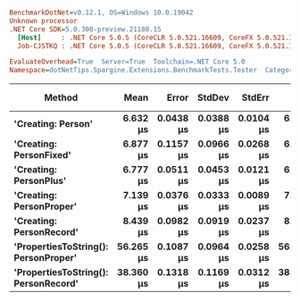 ``` ini

BenchmarkDotNet=v0.12.1, OS=Windows 10.0.19042
Unknown processor
.NET Core SDK=5.0.300-preview.21180.15
  [Host]     : .NET Core 5.0.5 (CoreCLR 5.0.521.16609, CoreFX 5.0.521.16609), X64 RyuJIT
  Job-CJSTKQ : .NET Core 5.0.5 (CoreCLR 5.0.521.16609, CoreFX 5.0.521.16609), X64 RyuJIT

EvaluateOverhead=True  Server=True  Toolchain=.NET Core 5.0  
Namespace=dotNetTips.Spargine.Extensions.BenchmarkTests.Tester  Categories=RandomData  

```
|                               Method |      Mean |     Error |    StdDev |    StdErr |       Min |        Q1 |    Median |        Q3 |       Max |      Op/s | CI99.9% Margin | Iterations | Kurtosis | MValue | Skewness | Rank | LogicalGroup | Baseline | Code Size |  Gen 0 | Gen 1 | Gen 2 | Allocated |
|------------------------------------- |----------:|----------:|----------:|----------:|----------:|----------:|----------:|----------:|----------:|----------:|---------------:|-----------:|---------:|-------:|---------:|-----:|------------- |--------- |----------:|-------:|------:|------:|----------:|
|                   **&#39;Creating: Person&#39;** |  **6.632 μs** | **0.0438 μs** | **0.0388 μs** | **0.0104 μs** |  **6.587 μs** |  **6.597 μs** |  **6.625 μs** |  **6.658 μs** |  **6.718 μs** | **150,792.1** |      **0.0438 μs** |      **14.00** |    **2.353** |  **2.000** |   **0.6919** |    **1** |            ***** |       **No** |   **0.72 KB** | **0.3357** |     **-** |     **-** |   **3.04 KB** |
|              **&#39;Creating: PersonFixed&#39;** |  **6.877 μs** | **0.1157 μs** | **0.0966 μs** | **0.0268 μs** |  **6.711 μs** |  **6.810 μs** |  **6.907 μs** |  **6.959 μs** |  **7.011 μs** | **145,409.4** |      **0.1157 μs** |      **13.00** |    **1.490** |  **2.000** |  **-0.2044** |    **2** |            ***** |       **No** |   **0.72 KB** | **0.3357** |     **-** |     **-** |   **3.04 KB** |
|               **&#39;Creating: PersonPlus&#39;** |  **6.777 μs** | **0.0511 μs** | **0.0453 μs** | **0.0121 μs** |  **6.713 μs** |  **6.752 μs** |  **6.764 μs** |  **6.821 μs** |  **6.844 μs** | **147,550.3** |      **0.0511 μs** |      **14.00** |    **1.532** |  **2.000** |   **0.2900** |    **2** |            ***** |       **No** |   **0.72 KB** | **0.3357** |     **-** |     **-** |   **3.04 KB** |
|             **&#39;Creating: PersonProper&#39;** |  **7.139 μs** | **0.0376 μs** | **0.0333 μs** | **0.0089 μs** |  **7.090 μs** |  **7.117 μs** |  **7.134 μs** |  **7.157 μs** |  **7.199 μs** | **140,076.0** |      **0.0376 μs** |      **14.00** |    **1.829** |  **2.000** |   **0.3376** |    **3** |            ***** |       **No** |   **0.72 KB** | **0.3357** |     **-** |     **-** |   **3.04 KB** |
|             **&#39;Creating: PersonRecord&#39;** |  **8.439 μs** | **0.0982 μs** | **0.0919 μs** | **0.0237 μs** |  **8.307 μs** |  **8.367 μs** |  **8.427 μs** |  **8.508 μs** |  **8.580 μs** | **118,493.6** |      **0.0982 μs** |      **15.00** |    **1.494** |  **2.000** |   **0.0440** |    **4** |            ***** |       **No** |   **1.15 KB** | **0.4425** |     **-** |     **-** |   **4.08 KB** |
| **&#39;PropertiesToString(): PersonProper&#39;** | **56.265 μs** | **0.1087 μs** | **0.0964 μs** | **0.0258 μs** | **56.069 μs** | **56.209 μs** | **56.286 μs** | **56.330 μs** | **56.380 μs** |  **17,772.9** |      **0.1087 μs** |      **14.00** |    **2.009** |  **2.000** |  **-0.6290** |    **6** |            ***** |       **No** |   **1.18 KB** | **7.9956** |     **-** |     **-** |  **70.64 KB** |
| **&#39;PropertiesToString(): PersonRecord&#39;** | **38.360 μs** | **0.1318 μs** | **0.1169 μs** | **0.0312 μs** | **38.089 μs** | **38.298 μs** | **38.370 μs** | **38.402 μs** | **38.544 μs** |  **26,068.6** |      **0.1318 μs** |      **14.00** |    **2.992** |  **2.000** |  **-0.4129** |    **5** |            ***** |       **No** |   **1.61 KB** | **5.0659** |     **-** |     **-** |  **44.99 KB** |
